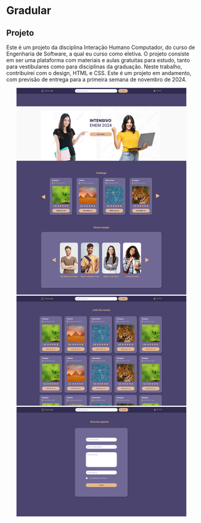 # Gradular

## Projeto
Este é um projeto da disciplina Interação Humano Computador, do curso de Engenharia de Software, a qual eu curso como eletiva. O projeto consiste em ser uma plataforma com materiais e aulas gratuitas para estudo, tanto para vestibulares como para disciplinas da graduação.
Neste trabalho, contribuirei com o design, HTML e CSS. Este é um projeto em andamento, com previsão de entrega para a primeira semana de novembro de 2024.

<p align="center">
<img width="450" src="figma/Home.png"><br>
<img width="450" src="figma/Lista de cursos.png"><br>
<img width="450" src="figma/Área do suporte.png"><br>
</p>


